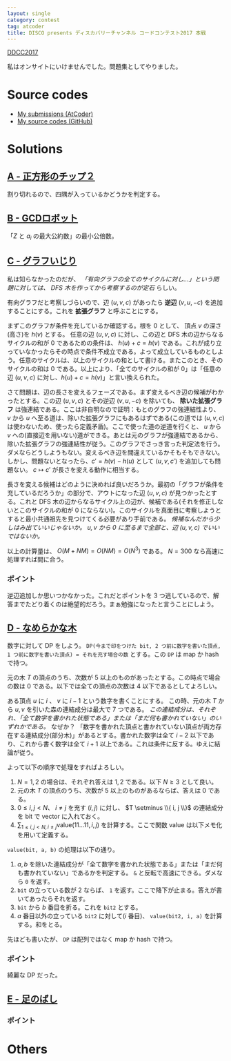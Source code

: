 ```yaml
---
layout: single
category: contest
tag: atcoder
title: DISCO presents ディスカバリーチャンネル コードコンテスト2017 本戦
---
```


[DDCC2017](https://atcoder.jp/contests/ddcc2017-final)

私はオンサイトにいけませんでした。問題集としてやりました。

# Source codes

- [My submissions (AtCoder)](https://atcoder.jp/contests/ddcc2017-final/submissions?f.User=kazunetakahashi)
- [My source codes (GitHub)](https://github.com/kazunetakahashi/atcoder/tree/master/2017/1104_ddcc2017-final)

# Solutions

## [A - 正方形のチップ２](https://atcoder.jp/contests/ddcc2017-final/tasks/ddcc2017_final_a)

割り切れるので、四隅が入っているかどうかを判定する。

## [B - GCDロボット](https://atcoder.jp/contests/ddcc2017-final/tasks/ddcc2017_final_b)

「$Z$ と $a_i$ の最大公約数」の最小公倍数。

## [C - グラフいじり](https://atcoder.jp/contests/ddcc2017-final/tasks/ddcc2017_final_c)

私は知らなかったのだが、 *「有向グラフの全てのサイクルに対し…」という問題に対しては、 DFS 木を作ってから考察するのが定石* らしい。

有向グラフだと考察しづらいので、辺 $(u, v, c)$ があったら **逆辺** $(v, u, -c)$ を追加することにする。これを **拡張グラフ** と呼ぶことにする。

まずこのグラフが条件を充しているか確認する。根を $0$ として、
頂点 $v$ の深さ(高さ)を $h(v)$ とする。
任意の辺 $(u, v, c)$ に対し、この辺と DFS 木の辺からなるサイクルの和が $0$ であるための条件は、 $h(u) + c = h(v)$ である。これが成り立っていなかったらその時点で条件不成立である。よって成立しているものとしよう。任意のサイクルは、以上のサイクルの和として書ける。またこのとき、そのサイクルの和は $0$ である。以上により、「全てのサイクルの和が $0$」は「任意の辺 $(u, v, c)$ に対し、$h(u) + c = h(v)$」と言い換えられた。

さて問題は、辺の長さを変えるフェーズである。まず変えるべき辺の候補がわかったとする。この辺 $(u, v, c)$ とその逆辺 $(v, u, -c)$ を除いても、 **除いた拡張グラフ** は強連結である。ここは非自明なので証明：もとのグラフの強連結性より、 $v$ から $u$ へ至る道は、除いた拡張グラフにもあるはずである(この道では $(u, v, c)$ は使わないため、使ったら定義矛盾)。ここで使った道の逆道を行くと、 $u$ から $v$ への(直接辺を用いない)道ができる。あとは元のグラフが強連結であるから、除いた拡張グラフの強連結性が従う。このグラフでさっき言った判定法を行う。ダメならどうしようもない。変えるべき辺を間違えているかそもそもできない。しかし、問題ないとなったら、$c' = h(v) - h(u)$ として $(u, v, c')$ を追加しても問題ない。 $c \mapsto c'$ が長さを変える動作に相当する。

長さを変える候補はどのように決めれば良いだろうか。最初の「グラフが条件を充しているだろうか」の部分で、アウトになった辺 $(u, v, c)$ が見つかったとする。これと DFS 木の辺からなるサイクル上の辺が、候補である(それを修正しないとこのサイクルの和が 0 にならない)。このサイクルを真面目に考察しようとすると最小共通祖先を見つけてくる必要があり手前である。 *候補なんだから少しはみ出ていいじゃないか。 $u, v$ から $0$ に至るまで全部と、辺 $(u, v, c)$ でいいではないか。*

以上の計算量は、 $O(M + NM) = O(NM) = O(N^3)$ である。 $N = 300$ なら高速に処理すれば間に合う。

### ポイント

逆辺追加しか思いつかなかった。これだとポイントを 3 つ逃しているので、解答までたどり着くのは絶望的だろう。まぁ勉強になったと言うことにしよう。

## [D - なめらかな木](https://atcoder.jp/contests/ddcc2017-final/tasks/ddcc2017_final_d)


数字に対して DP をしよう。 `DP(今まで印をつけた bit, 2 つ前に数字を書いた頂点, 1 つ前に数字を書いた頂点) = それを充す場合の数` とする。この `DP` は map か hash で持つ。

元の木 $T$ の頂点のうち、次数が $5$ 以上のものがあったとする。この時点で場合の数は $0$ である。以下では全ての頂点の次数は $4$ 以下であるとしてよろしい。

ある頂点 $u$ に $i$ 、 $v$ に $i-1$ という数字を書くことにする。
この時、元の木 $T$ から $u, v$ を引いた森の連結成分は最大で $7$ つである。
*この連結成分は、それぞれ、「全て数字を書かれた状態である」または「まだ何も書かれていない」のいずれかである。* なぜか？ 「数字を書かれた頂点と書かれていない頂点が両方存在する連結成分(部分木)」があるとする。書かれた数字は全て $i-2$ 以下であり、これから書く数字は全て $i+1$ 以上である。これは条件に反する。ゆえに結論が従う。

よって以下の順序で処理をすればよろしい。

1. $N=1, 2$ の場合は、それぞれ答えは $1, 2$ である。以下 $N \geq 3$ として良い。
2. 元の木 $T$ の頂点のうち、次数が $5$ 以上のものがあるならば、答えは $0$ である。
3. $0 \leq i, j < N$、 $i \neq j$ を充す $(i, j)$ に対し、 $T \setminus \\{ i, j
\\}$ の連結成分を bit で vector に入れておく。
4. $\sum_{1 \leq i, j < N, i \neq j} \mathrm{value}(11 \dots 11, i, j)$ を計算する。ここで関数 $\mathrm{value}$ は以下メモ化を用いて定義する。

`value(bit, a, b)` の処理は以下の通り。

1. $a, b$ を除いた連結成分が「全て数字を書かれた状態である」または「まだ何も書かれていない」であるかを判定する。 `&` と反転で高速にできる。ダメなら `0` を返す。
2. `bit` の立っている数が $2$ ならば、 `1` を返す。ここで降下が止まる。答えが書いてあったらそれを返す。
3. `bit` から $b$ 番目を折る。これを `bit2` とする。
4. $a$ 番目以外の立っている `bit2` に対して($i$ 番目)、 `value(bit2, i, a)` を計算する。和をとる。

先ほども書いたが、 `DP` は配列ではなく map か hash で持つ。

### ポイント

綺麗な DP だった。

## [E - 足のばし](https://atcoder.jp/contests/ddcc2017-final/tasks/ddcc2017_final_e)



### ポイント



# Others
